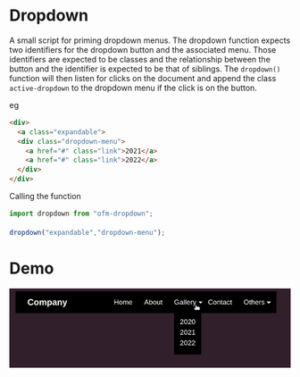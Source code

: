 # Dropdown
A small script for priming dropdown menus. The dropdown function expects two identifiers for the dropdown button and the associated menu. Those identifiers are expected to be classes and the relationship between the button and the identifier is expected to be that of siblings. The `dropdown()` function will then listen for clicks on the document and append the class `active-dropdown` to the dropdown menu if the click is on the button.

eg

```html
<div>
  <a class="expandable">
  <div class="dropdown-menu">
    <a href="#" class="link">2021</a>
    <a href="#" class="link">2022</a>
  </div>
</div>
```

Calling the function
```js
import dropdown from "ofm-dropdown";

dropdown("expandable","dropdown-menu");
```

# Demo

![demo](./src/demo.gif)
